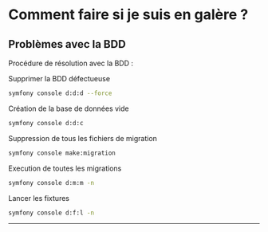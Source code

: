 # Comment faire si je suis en galère ?

## Problèmes avec la BDD

Procédure de résolution avec la BDD :

Supprimer la BDD défectueuse
  
```bash
symfony console d:d:d --force
```

Création de la base de données vide

```bash
symfony console d:d:c
```

Suppression de tous les fichiers de migration

```bash
symfony console make:migration
```

Execution de toutes les migrations

```bash
symfony console d:m:m -n
```

Lancer les fixtures

```bash
symfony console d:f:l -n
```

---
